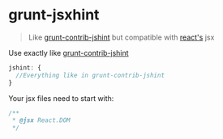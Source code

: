 grunt-jsxhint
=============

> Like [grunt-contrib-jshint](https://github.com/gruntjs/grunt-contrib-jshint) but compatible with [react's](https://github.com/facebook/react) jsx

Use exactly like [grunt-contrib-jshint](https://github.com/gruntjs/grunt-contrib-jshint)


```JavaScript
jshint: {
  //Everything like in grunt-contrib-jshint
}
```

Your jsx files need to start with:

```JavaScript
/**
 * @jsx React.DOM
 */
 ```
